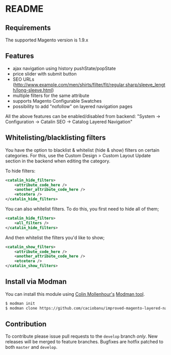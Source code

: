 README
================

Requirements
------------

The supported Magento version is 1.9.x

Features
----------------

- ajax navigation using history pushState/popState
- price slider with submit button
- SEO URLs (http://www.example.com/men/shirts/filter/fit/regular,sharp/sleeve_length/long-sleeve.html)
- multiple filters for the same attribute
- supports Magento Configurable Swatches
- possibility to add "nofollow" on layered navigation pages

All the above features can be enabled/disabled from backend: "System -> Configuration -> Catalin SEO -> Catalog Layered Navigation"

Whitelisting/blacklisting filters
----------------

You have the option to blacklist & whitelist (hide & show) filters on certain categories. For this, use the Custom Design > Custom Layout Update section in the backend when editing the category.

To hide filters:

```xml
<catalin_hide_filters>
    <attribute_code_here />
    <another_attribute_code_here />
    <etcetera />
</catalin_hide_filters>
```

You can also whitelist filters. To do this, you first need to hide all of them;

```xml
<catalin_hide_filters>
    <all_filters />
</catalin_hide_filters>
```

And then whitelist the filters you'd like to show;

```xml
<catalin_show_filters>
    <attribute_code_here />
    <another_attribute_code_here />
    <etcetera />
</catalin_show_filters>
```

Install via Modman
----------------

You can install this module using [Colin Mollenhour's](https://github.com/colinmollenhour) [Modman tool](https://github.com/colinmollenhour/modman).

```bash
$ modman init
$ modman clone https://github.com/caciobanu/improved-magento-layered-navigation.git
```

Contribution
------------

To contribute please issue pull requests to the `develop` branch _only_. New releases will be merged to feature branches. Bugfixes are hotfix patched to both `master` and `develop`.
